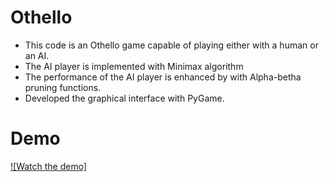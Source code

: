 # Othello
* This code is an Othello game capable of playing either with a human or an AI.
* The AI player is implemented with Minimax algorithm
* The performance of the AI player is enhanced by with Alpha-betha pruning functions.
* Developed the graphical interface with PyGame.

# Demo


[![Watch the demo]](https://github.com/taravatp/Othello/blob/main/demo.mp4)
